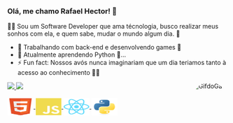 ### Olá, me chamo Rafael Hector! 👋
🐱‍👤 Sou um Software Developer que ama técnologia, busco realizar meus sonhos com ela, e quem sabe, mudar o mundo algum dia. 🤯

- 🔭 Trabalhando com back-end e desenvolvendo games 🌌
- 🌱 Atualmente aprendendo Python 🐍...
- ⚡ Fun fact: Nossos avós nunca imaginariam que um dia teriamos tanto à acesso ao conhecimento 🐱‍🚀
<div align="left">
  <a href="https://github.com/HectorVictor">
  <img height="200em" src="https://github-readme-stats.vercel.app/api?username=HectorViktor&show_icons=true&theme=gruvbox&include_all_commits=true&count_private=true"/>
  <img height="200em" src="https://github-readme-stats.vercel.app/api/top-langs/?username=HectorViktor&layout=compact&langs_count=7&theme=gruvbox"/>
  <img align="right" alt="GifdoGato" height="200" style="border-radius:100px;" src="https://c.tenor.com/tJi0yy2w5m4AAAAd/hoang2910-boss.gif?width=676&height=676">
</div>
  
<div style="display: inline_block"><br>
  <img align="center" alt="Rafa-HTML" height="40" width="60" src="https://raw.githubusercontent.com/devicons/devicon/master/icons/html5/html5-original.svg">
  <img align="center" alt="Rafa-Js" height="40" width="60" src="https://raw.githubusercontent.com/devicons/devicon/master/icons/javascript/javascript-plain.svg">
  <img align="center" alt="Rafa-React" height="40" width="60" src="https://raw.githubusercontent.com/devicons/devicon/master/icons/react/react-original.svg">
  <img align="center" alt="Rafa-Python" height="40" width="60" src="https://raw.githubusercontent.com/devicons/devicon/master/icons/python/python-original.svg">
</div>

  
